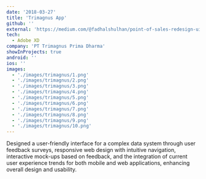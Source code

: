 ```yaml
---
date: '2018-03-27'
title: 'Trimagnus App'
github: ''
external: 'https://medium.com/@fadhalshulhan/point-of-sales-redesign-ui-ux-case-study-dcce20ae4edb'
tech:
  - Adobe XD
company: 'PT Trimagnus Prima Dharma'
showInProjects: true
android: ''
ios: ''
images: 
  - './images/trimagnus/1.png'
  - './images/trimagnus/2.png'
  - './images/trimagnus/3.png'
  - './images/trimagnus/4.png'
  - './images/trimagnus/5.png'
  - './images/trimagnus/6.png'
  - './images/trimagnus/7.png'
  - './images/trimagnus/8.png'
  - './images/trimagnus/9.png'
  - './images/trimagnus/10.png' 
---
```


Designed a user-friendly interface for a complex data system through user feedback surveys, responsive web design with intuitive navigation, interactive mock-ups based on feedback, and the integration of current user experience trends for both mobile and web applications, enhancing overall design and usability.
